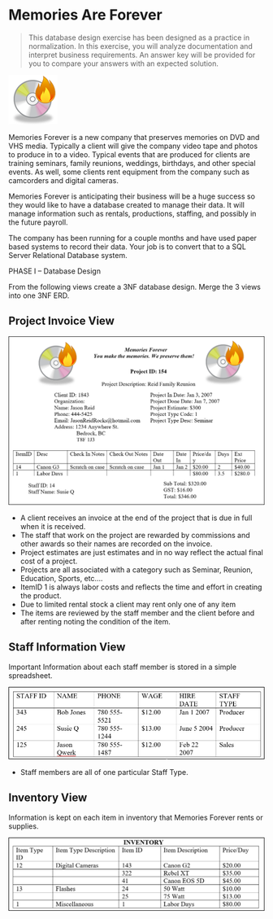 # Memories Are Forever

> This database design exercise has been designed as a practice in normalization. In this exercise, you will analyze documentation and interpret business requirements. An answer key will be provided for you to compare your answers with an expected solution.

![](./Images/Logo.png)

Memories Forever is a new company that preserves memories on DVD and VHS media. Typically a client will give the company video tape and photos to produce in to a video. Typical events that are produced for clients are training seminars, family reunions, weddings, birthdays, and other special events. As well, some clients rent equipment from the company such as camcorders and digital cameras.

Memories Forever is anticipating their business will be a huge success so they would like to have a database created to manage their data. It will manage information such as rentals, productions, staffing, and possibly in the future payroll. 

The company has been running for a couple months and have used paper based systems to record their data. Your job is to convert that to a SQL Server Relational Database system.

PHASE I – Database Design

From the following views create a 3NF database design. Merge the 3 views into one 3NF ERD.

## Project Invoice View

![](./Images/ProjectInvoice.png)

- A client receives an invoice at the end of the project that is due in full when it is received.
- The staff that work on the project are rewarded by commissions and other awards so their names are recorded on the invoice. 
- Project estimates are just estimates and in no way reflect the actual final cost of a project. 
- Projects are all associated with a category such as Seminar, Reunion, Education, Sports, etc….
- ItemID 1 is always labor costs and reflects the time and effort in creating the product. 
- Due to limited rental stock a client may rent only one of any item
- The items are reviewed by the staff member and the client before and after renting noting the condition of the item.

## Staff Information View

Important Information about each staff member is stored in a simple spreadsheet.

![](./Images/StaffInformation.png)

- Staff members are all of one particular Staff Type.

## Inventory View

Information is kept on each item in inventory that Memories Forever rents or supplies.

![](./Images/Inventory.png)

